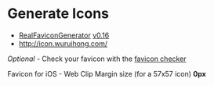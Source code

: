 # Generate Icons

- [RealFaviconGenerator](https://realfavicongenerator.net/) [v0.16](https://realfavicongenerator.net/change_log#v0.16)
- http://icon.wuruihong.com/

*Optional* - Check your favicon with the [favicon checker](https://realfavicongenerator.net/favicon_checker)

Favicon for iOS - Web Clip
Margin size (for a 57x57 icon) **0px**  
